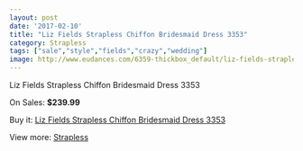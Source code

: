 ```yaml
---
layout: post
date: '2017-02-10'
title: "Liz Fields Strapless Chiffon Bridesmaid Dress 3353"
category: Strapless
tags: ["sale","style","fields","crazy","wedding"]
image: http://www.eudances.com/6359-thickbox_default/liz-fields-strapless-chiffon-bridesmaid-dress-3353.jpg
---
```

Liz Fields Strapless Chiffon Bridesmaid Dress 3353

On Sales: **$239.99**
<a href="https://www.eudances.com/en/strapless/2305-liz-fields-strapless-chiffon-bridesmaid-dress-3353.html"><amp-img layout="responsive" width="600" height="600" src="//www.eudances.com/6359-thickbox_default/liz-fields-strapless-chiffon-bridesmaid-dress-3353.jpg" alt="Liz Fields Strapless Chiffon Bridesmaid Dress 3353 0" /></a>
<a href="https://www.eudances.com/en/strapless/2305-liz-fields-strapless-chiffon-bridesmaid-dress-3353.html"><amp-img layout="responsive" width="600" height="600" src="//www.eudances.com/6360-thickbox_default/liz-fields-strapless-chiffon-bridesmaid-dress-3353.jpg" alt="Liz Fields Strapless Chiffon Bridesmaid Dress 3353 1" /></a>

Buy it: [Liz Fields Strapless Chiffon Bridesmaid Dress 3353](https://www.eudances.com/en/strapless/2305-liz-fields-strapless-chiffon-bridesmaid-dress-3353.html "Liz Fields Strapless Chiffon Bridesmaid Dress 3353")

View more: [Strapless](https://www.eudances.com/en/27-strapless "Strapless")